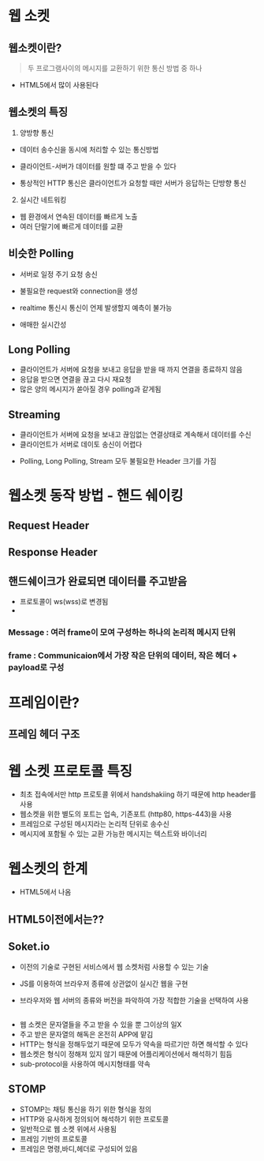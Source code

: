 # 웹 소켓

## 웹소켓이란?

> 두 프로그램사이의 메시지를 교환하기 위한 통신 방법 중 하나

- HTML5에서 많이 사용된다

## 웹소켓의 특징

1. 양방향 통신

- 데이터 송수신을 동시에 처리할 수 있는 통신방법
- 클라이언트-서버가 데이터를 원할 떄 주고 받을 수 있다

- 통상적인 HTTP 통신은 클라이언트가 요청할 때만 서버가 응답하는 단방향 통신

2. 실시간 네트워킹

- 웹 환경에서 연속된 데이터를 빠르게 노출
- 여러 단말기에 빠르게 데이터를 교환

## 비슷한 Polling

- 서버로 일정 주기 요청 송신

- 불필요한 request와 connection을 생성
- realtime 통신시 통신이 언제 발생할지 예측이 불가능

- 애매한 실시간성

## Long Polling

- 클라이언트가 서버에 요청을 보내고 응답을 받을 때 까지 연결을 종료하지 않음
- 응답을 받으면 연결을 끊고 다시 재요청
- 많은 양의 메시지가 쏟아질 경우 polling과 같게됨

## Streaming

- 클라이언트가 서버에 요청을 보내고 끊임없는 연결상태로 계속해서 데이터를 수신
- 클라이언트가 서버로 데이토 송신이 어렵다

* Polling, Long Polling, Stream 모두 불필요한 Header 크기를 가짐

# 웹소켓 동작 방법 - 핸드 쉐이킹

## Request Header

## Response Header

## 핸드쉐이크가 완료되면 데이터를 주고받음

- 프로토콜이 ws(wss)로 변경됨
-

### Message : 여러 frame이 모여 구성하는 하나의 논리적 메시지 단위

### frame : Communicaion에서 가장 작은 단위의 데이터, 작은 헤더 + payload로 구성

# 프레임이란?

## 프레임 헤더 구조

# 웹 소켓 프로토콜 특징

- 최초 접속에서만 http 프로토콜 위에서 handshakiing 하기 때문에 http header를 사용
- 웹소켓을 위한 별도의 포트는 업속, 기존포트 (http80, https-443)을 사용
- 프레임으로 구성된 메시지라는 논리적 단위로 송수신
- 메시지에 포함될 수 있는 교환 가능한 메시지는 텍스트와 바이너리

# 웹소켓의 한계

- HTML5에서 나옴

## HTML5이전에서는??

## Soket.io

- 이전의 기술로 구현된 서비스에서 웹 소켓처럼 사용할 수 있는 기술

- JS를 이용하여 브라우저 종류에 상관없이 실시간 웹을 구현

- 브라우저와 웹 서버의 종류와 버전을 파악하여 가장 적합한 기술을 선택하여 사용

##

- 웹 소켓은 문자열들을 주고 받을 수 있을 뿐 그이상의 일X
- 주고 받은 문자열의 해독은 온전히 APP에 맡김
- HTTP는 형식을 정해두었기 때문에 모두가 약속을 따르기만 하면 해석할 수 있다
- 웹소켓은 형식이 정해져 있지 않기 때문에 어플리케이션에서 해석하기 힘듬
- sub-protocol을 사용하여 메시지형태를 약속

## STOMP

- STOMP는 채팅 통신을 하기 위한 형식을 정의
- HTTP와 유사하게 정의되어 해석하기 위한 프로토콜
- 일반적으로 웹 소켓 위에서 사용됨
- 프레임 기반의 프로토콜
- 프레임은 명령,바디,헤더로 구성되어 있음
